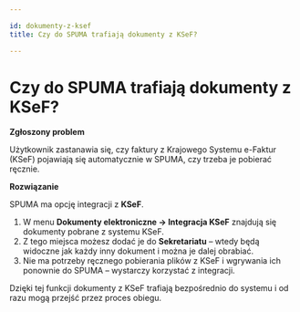 ```yaml
---

id: dokumenty-z-ksef
title: Czy do SPUMA trafiają dokumenty z KSeF?  

---
```


# Czy do SPUMA trafiają dokumenty z KSeF?  

**Zgłoszony problem**  

Użytkownik zastanawia się, czy faktury z Krajowego Systemu e-Faktur (KSeF) pojawiają się automatycznie w SPUMA, czy trzeba je pobierać ręcznie.  

**Rozwiązanie**  

SPUMA ma opcję integracji z **KSeF**.  

1. W menu **Dokumenty elektroniczne → Integracja KSeF** znajdują się dokumenty pobrane z systemu KSeF.  
2. Z tego miejsca możesz dodać je do **Sekretariatu** – wtedy będą widoczne jak każdy inny dokument i można je dalej obrabiać.  
3. Nie ma potrzeby ręcznego pobierania plików z KSeF i wgrywania ich ponownie do SPUMA – wystarczy korzystać z integracji.  

Dzięki tej funkcji dokumenty z KSeF trafiają bezpośrednio do systemu i od razu mogą przejść przez proces obiegu.  
